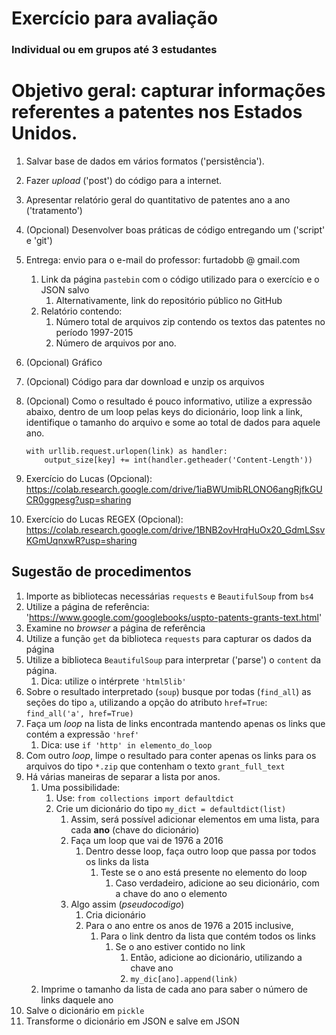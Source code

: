 # Exercício para avaliação

### Individual ou em grupos até 3 estudantes

# Objetivo geral: capturar informações referentes a patentes nos Estados Unidos. 
1. Salvar base de dados em vários formatos ('persistência'). 
2. Fazer *upload* ('post') do código para a internet.
3. Apresentar relatório geral do quantitativo de patentes ano a ano ('tratamento')
4. (Opcional) Desenvolver boas práticas de código entregando um ('script' e 'git')
5. Entrega: envio para o e-mail do professor: furtadobb @ gmail.com
   1. Link da página `pastebin` com o código utilizado para o exercício e o JSON salvo
      1. Alternativamente, link do repositório público no GitHub
   2. Relatório contendo:
      1. Número total de arquivos zip contendo os textos das patentes no período 1997-2015
      2. Número de arquivos por ano.
6. (Opcional) Gráfico
7. (Opcional) Código para dar download e unzip os arquivos 
8. (Opcional) Como o resultado é pouco informativo, utilize a expressão abaixo, dentro de 
um loop pelas keys do dicionário, loop link a link, identifique o tamanho do arquivo e some ao total 
de dados para aquele ano. 

       with urllib.request.urlopen(link) as handler:
           output_size[key] += int(handler.getheader('Content-Length'))

9. Exercício do Lucas (Opcional): https://colab.research.google.com/drive/1iaBWUmibRLONO6angRjfkGUCR0ggpesg?usp=sharing
10. Exercício do Lucas REGEX (Opcional): https://colab.research.google.com/drive/1BNB2ovHrqHuOx20_GdmLSsvKGmUqnxwR?usp=sharing


## Sugestão de procedimentos

1. Importe as bibliotecas necessárias `requests` e `BeautifulSoup` from `bs4`
2. Utilize a página de referência: 'https://www.google.com/googlebooks/uspto-patents-grants-text.html'
3. Examine no *browser* a página de referência
4. Utilize a função `get` da biblioteca `requests` para capturar os dados da página
5. Utilize a biblioteca `BeautifulSoup` para interpretar ('parse') o `content` da página.
   1. Dica: utilize o intérprete `'html5lib'`
6. Sobre o resultado interpretado (`soup`) busque por todas (`find_all`) as seções do tipo `a`, 
utilizando a opção do atributo `href=True`: `find_all('a', href=True)`
7. Faça um *loop* na lista de links encontrada mantendo apenas os links que contém a expressão `'href'`
   1. Dica: use `if 'http' in elemento_do_loop`
8. Com outro *loop*, limpe o resultado para conter apenas os links para os arquivos do tipo `*.zip` que 
contenham o texto `grant_full_text`
9. Há várias maneiras de separar a lista por anos.
   1. Uma possibilidade:
      1. Use: `from collections import defaultdict`
      2. Crie um dicionário do tipo `my_dict = defaultdict(list)`
         1. Assim, será possível adicionar elementos em uma lista, para cada **ano** (chave do dicionário)
         2. Faça um loop que vai de 1976 a 2016
            1. Dentro desse loop, faça outro loop que passa por todos os links da lista
               1. Teste se o ano está presente no elemento do loop
                  1. Caso verdadeiro, adicione ao seu dicionário, com a chave do ano o elemento
         3. Algo assim (*pseudocodigo*)
            1. Cria dicionário
            2. Para o ano entre os anos de 1976 a 2015 inclusive,
               1. Para o link dentro da lista que contém todos os links
                  1. Se o ano estiver contido no link
                     1. Então, adicione ao dicionário, utilizando a chave ano
                     2. `my_dic[ano].append(link)`
   2. Imprime o tamanho da lista de cada ano para saber o número de links daquele ano
10. Salve o dicionário em `pickle`
11. Transforme o dicionário em JSON e salve em JSON
